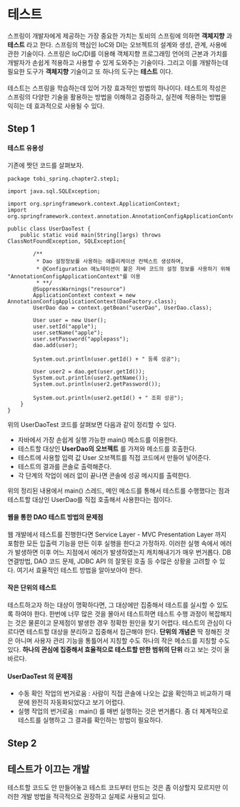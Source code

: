 # 테스트
스프링이 개발자에게 제공하는 가장 중요한 가치는 토비의 스프링에 의하면 __객체지향__ 과 __테스트__ 라고 한다. 스프링의 핵심인 IoC와 DI는 오브젝트의 설계와 생성, 관계, 사용에 관한 기술이다. 스프링은 IoC/DI를 이용해 객체지향 프로그래밍 언어의 근본과 가치를 개발자가 손쉽게 적용하고 사용할 수 있게 도와주는 기술이다. 그리고 이를 개발하는데 필요한 도구가 __객체지향__ 기술이고 또 하나의 도구는 __테스트__ 이다.    
    
테스트는 스프링을 학습하는데 있어 가장 효과적인 방법의 하나이다. 테스트의 작성은 스프링의 다양한 기술을 활용하는 방법을 이해하고 검증하고, 실전에 적용하는 방법을 익히는 데 효과적으로 사용될 수 있다. 


## Step 1
#### 테스트 유용성   
기존에 짯던 코드를 살펴보자.
~~~
package tobi_spring.chapter2.step1;

import java.sql.SQLException;

import org.springframework.context.ApplicationContext;
import org.springframework.context.annotation.AnnotationConfigApplicationContext;

public class UserDaoTest {
	public static void main(String[]args) throws ClassNotFoundException, SQLException{
		
		/**
		 * Dao 설정정보를 사용하는 애플리케이션 컨텍스트 생성하며,
		 * @Configuration 애노테이션이 붙은 자바 코드의 설정 정보를 사용하기 위해 "AnnotationConfigApplicationContext"를 이용
		 * **/
		@SuppressWarnings("resource")
		ApplicationContext context = new AnnotationConfigApplicationContext(DaoFactory.class);
		UserDao dao = context.getBean("userDao", UserDao.class);
		
		User user = new User();
		user.setId("apple");
		user.setName("apple");
		user.setPassword("applepass");
		dao.add(user);
		
		System.out.println(user.getId() + " 등록 성공");
		
		User user2 = dao.get(user.getId());
		System.out.println(user2.getName());
		System.out.println(user2.getPassword());
		
		System.out.println(user2.getId() + " 조회 성공");
	}
}
~~~
위의 UserDaoTest 코드를 살펴보면 다음과 같이 정리할 수 있다.
* 자바에서 가장 손쉽게 실행 가능한 main() 메소드를 이용한다.
* 테스트할 대상인 __UserDao의 오브젝트__ 를 가져와 메소드를 호출한다.
* 테스트에 사용할 입력 값 User 오브젝트를 직접 코드에서 만들어 넣어준다.
* 테스트의 결과를 콘솔로 출력해준다.
* 각 단계의 작업이 에러 없이 끝나면 콘솔에 성공 메시지를 출력한다.

위의 정리된 내용에서 main() 스레드, 메인 메소드를 통해서 테스트를 수행했다는 점과 테스트할 대상인 UserDao를 직접 호출해서 사용한다는 점이다.   

#### 웹을 통한 DAO 테스트 방법의 문제점
웹 개발에서 테스트를 진행한다면 Service Layer - MVC Presentation Layer 까지 포함한 모든 입출력 기능을 만든 이후 실행을 한다고 가정하자. 이러한 실행 속에서 에러가 발생하면 이후 어느 지점에서 에러가 발생하였는지 캐치해내기가 매우 번거롭다. DB 연결방법, DAO 코드 문제, JDBC API 의 잘못된 호출 등 수많은 상황을 고려할 수 있다. 여기서 효율적인 테스트 방법을 알아보아야 한다.

#### 작은 단위의 테스트
테스트하고자 하는 대상이 명확하다면, 그 대상에만 집중해서 테스트를 실시할 수 있도록 하여야 한다. 한번에 너무 많은 것을 몰아서 테스트하면 테스트 수행 과정이 복잡해지는 것은 물론이고 문제점이 발생한 경우 정확한 원인을 찾기 어렵다. 테스트의 관심이 다르다면 테스트할 대상을 분리하고 집중해서 접근해야 한다. __단위의 개념은__ 딱 정해진 것은 아니며 사용자 관리 기능을 통틀어서 지칭할 수도 하나의 작은 메소드를 지칭할 수도 있다. __하나의 관심에 집중해서 효율적으로 테스트할 만한 범위의 단위__ 라고 보는 것이 올바르다.   
   
#### UserDaoTest 의 문제점
* 수동 확인 작업의 번거로움 : 사람이 직접 콘솔에 나오는 값을 확인하고 비교하기 때문에 완전히 자동화되었다고 보기 어렵다.
* 실행 작업의 번거로움 : main() 를 매번 실행하는 것은 번거롭다. 좀 더 체계적으로 테스트를 실행하고 그 결과를 확인하는 방법이 필요하다.

## Step 2
## 테스트가 이끄는 개발
테스트할 코드도 안 만들어놓고 테스트 코드부터 만드는 것은 좀 이상할지 모르지만 이러한 개발 방법을 적극적으로 권장하고 실제로 사용되고 있다. 
